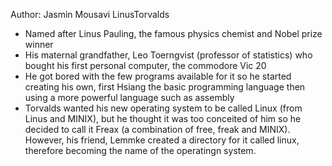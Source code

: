 Author: Jasmin Mousavi 
LinusTorvalds
- Named after Linus Pauling, the famous physics chemist and Nobel prize winner 
- His maternal grandfather, Leo Toerngvist (professor of statistics) who bought his first personal computer, the commodore Vic 20
- He got bored with the few programs available for it so he started creating his own, first Hsiang the basic programming language then using a more powerful language such as assembly
- Torvalds wanted his new operating system to be called Linux (from Linus and MINIX), but he thought it was too conceited of him so he decided to call it Freax (a combination of free, freak and MINIX). However, his friend, Lemmke created a directory for it called linux, therefore becoming the name of the operatingn system.
